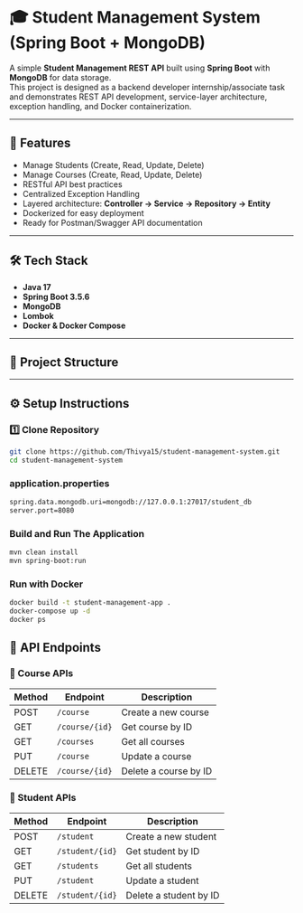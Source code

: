 # 🎓 Student Management System (Spring Boot + MongoDB)

A simple **Student Management REST API** built using **Spring Boot** with **MongoDB** for data storage.  
This project is designed as a backend developer internship/associate task and demonstrates REST API development, service-layer architecture, exception handling, and Docker containerization.

---

## 🚀 Features
- Manage Students (Create, Read, Update, Delete)
- Manage Courses (Create, Read, Update, Delete)
- RESTful API best practices
- Centralized Exception Handling
- Layered architecture: **Controller → Service → Repository -> Entity**
- Dockerized for easy deployment
- Ready for Postman/Swagger API documentation

---

## 🛠️ Tech Stack
- **Java 17**
- **Spring Boot 3.5.6**
- **MongoDB**
- **Lombok**
- **Docker & Docker Compose**

---

## 📂 Project Structure

---

## ⚙️ Setup Instructions

### 1️⃣ Clone Repository
```bash
git clone https://github.com/Thivya15/student-management-system.git
cd student-management-system
```
### application.properties
```bash
spring.data.mongodb.uri=mongodb://127.0.0.1:27017/student_db
server.port=8080
```

### Build and Run The Application
```bash
mvn clean install
mvn spring-boot:run
```

### Run with Docker
```bash
docker build -t student-management-app .
docker-compose up -d
docker ps
```

## 📘 API Endpoints
### 🎯 Course APIs
| Method | Endpoint       | Description           |
| ------ | -------------- | --------------------- |
| POST   | `/course`      | Create a new course   |
| GET    | `/course/{id}` | Get course by ID      |
| GET    | `/courses`     | Get all courses       |
| PUT    | `/course`      | Update a course       |
| DELETE | `/course/{id}` | Delete a course by ID |

### 🎯 Student APIs
| Method | Endpoint        | Description            |
| ------ | --------------- | ---------------------- |
| POST   | `/student`      | Create a new student   |
| GET    | `/student/{id}` | Get student by ID      |
| GET    | `/students`     | Get all students       |
| PUT    | `/student`      | Update a student       |
| DELETE | `/student/{id}` | Delete a student by ID |








